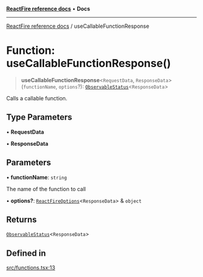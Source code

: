 [**ReactFire reference docs**](../README.md) • **Docs**

***

[ReactFire reference docs](../README.md) / useCallableFunctionResponse

# Function: useCallableFunctionResponse()

> **useCallableFunctionResponse**\<`RequestData`, `ResponseData`\>(`functionName`, `options`?): [`ObservableStatus`](../type-aliases/ObservableStatus.md)\<`ResponseData`\>

Calls a callable function.

## Type Parameters

• **RequestData**

• **ResponseData**

## Parameters

• **functionName**: `string`

The name of the function to call

• **options?**: [`ReactFireOptions`](../interfaces/ReactFireOptions.md)\<`ResponseData`\> & `object`

## Returns

[`ObservableStatus`](../type-aliases/ObservableStatus.md)\<`ResponseData`\>

## Defined in

[src/functions.tsx:13](https://github.com/Synapski/reactfire/blob/main/src/functions.tsx#L13)
